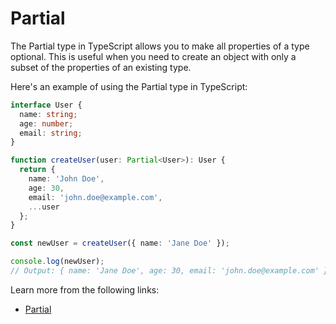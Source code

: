 # Partial

The Partial type in TypeScript allows you to make all properties of a type optional. This is useful when you need to create an object with only a subset of the properties of an existing type.

Here's an example of using the Partial type in TypeScript:

```typescript
interface User {
  name: string;
  age: number;
  email: string;
}

function createUser(user: Partial<User>): User {
  return {
    name: 'John Doe',
    age: 30,
    email: 'john.doe@example.com',
    ...user
  };
}

const newUser = createUser({ name: 'Jane Doe' });

console.log(newUser);
// Output: { name: 'Jane Doe', age: 30, email: 'john.doe@example.com' }
```

Learn more from the following links:

- [Partial<Type>](https://www.typescriptlang.org/docs/handbook/utility-types.html#partialtype)